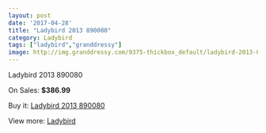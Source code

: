 ```yaml
---
layout: post
date: '2017-04-28'
title: "Ladybird 2013 890080"
category: Ladybird
tags: ["ladybird","granddressy"]
image: http://img.granddressy.com/9375-thickbox_default/ladybird-2013-890080.jpg
---
```

Ladybird 2013 890080

On Sales: **$386.99**
<a href="https://www.granddressy.com/en/ladybird/8589-ladybird-2013-890080.html"><amp-img layout="responsive" width="600" height="600" src="//img.granddressy.com/9375-thickbox_default/ladybird-2013-890080.jpg" alt="Ladybird 2013 890080 0" /></a>

Buy it: [Ladybird 2013 890080](https://www.granddressy.com/en/ladybird/8589-ladybird-2013-890080.html "Ladybird 2013 890080")

View more: [Ladybird](https://www.granddressy.com/en/14-ladybird "Ladybird")